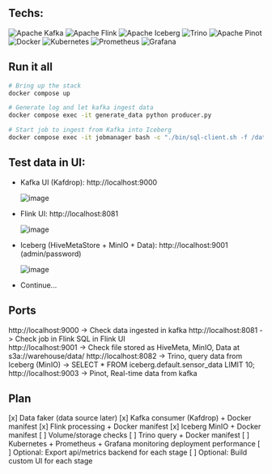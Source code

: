 ## Techs:

![Apache Kafka](https://img.shields.io/badge/Apache%20Kafka-Event%20Streaming-black?logo=apachekafka)
![Apache Flink](https://img.shields.io/badge/Apache%20Flink-Real%20Time%20Processing-orange?logo=apacheflink)
![Apache Iceberg](https://img.shields.io/badge/Apache%20Iceberg-Table%20Format-blue?logo=apache)
![Trino](https://img.shields.io/badge/Trino-SQL%20Query%20Engine-green?logo=trino)
![Apache Pinot](https://img.shields.io/badge/%20Apache%20Pinot-Real--Time%20Analytics-black?labelColor=f68c1e)
![Docker](https://img.shields.io/badge/Docker-Enabled-blue?logo=docker)
![Kubernetes](https://img.shields.io/badge/Kubernetes-326CE5?logo=kubernetes&logoColor=white)
![Prometheus](https://img.shields.io/badge/Prometheus-black?logo=prometheus&logoColor=white)
![Grafana](https://img.shields.io/badge/Grafana-F46800?logo=grafana&logoColor=white)

## Run it all
```bash
# Bring up the stack
docker compose up

# Generate log and let kafka ingest data
docker compose exec -it generate_data python producer.py

# Start job to ingest from Kafka into Iceberg
docker compose exec -it jobmanager bash -c "./bin/sql-client.sh -f /data/kafka-to-iceberg.sql"
```

## Test data in UI:
* Kafka UI (Kafdrop): http://localhost:9000
  
  ![image](https://github.com/user-attachments/assets/b47615f9-baef-4170-a165-250ef4bd9dca)

* Flink UI: http://localhost:8081
  
  ![image](https://github.com/user-attachments/assets/ab7aee08-e145-439f-b4a3-ccbbb32b34fe)

* Iceberg (HiveMetaStore + MinIO + Data): http://localhost:9001 (admin/password)
  
  ![image](https://github.com/user-attachments/assets/9816f55c-fe5a-4e06-a494-50d27b43329e)

* Continue...

## Ports 
http://localhost:9000	-> Check data ingested in kafka
http://localhost:8081	-> Check job in Flink SQL in Flink UI	
http://localhost:9001	-> Check file stored as HiveMeta, MinIO, Data at s3a://warehouse/data/ 
http://localhost:8082	-> Trino, query data from Iceberg (MinIO) -> SELECT * FROM iceberg.default.sensor_data LIMIT 10;
http://localhost:9003	-> Pinot, Real-time data from kafka 

## Plan
[x] Data faker (data source later)
[x] Kafka consumer (Kafdrop) + Docker manifest
[x] Flink processing + Docker manifest
[x] Iceberg MinIO + Docker manifest
[ ] Volume/storage checks
[ ] Trino query + Docker manifest
[ ] Kubernetes + Prometheus + Grafana monitoring deployment performance
[ ] Optional: Export api/metrics backend for each stage 
[ ] Optional: Build custom UI for each stage 


